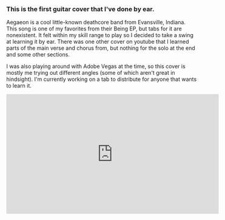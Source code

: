 ### This is the first guitar cover that I've done by ear.
Aegaeon is a cool little-known deathcore band from Evansville, Indiana. This song is one of my favorites from their Being EP, but tabs for it are nonexistent. It felt within my skill range to play so I decided to take a swing at learning it by ear. There was one other cover on youtube that I learned parts of the main verse and chorus from, but nothing for the solo at the end and some other sections. 

I was also playing around with Adobe Vegas at the time, so this cover is mostly me trying out different angles (some of which aren't great in hindsight). I'm currently working on a tab to distribute for anyone that wants to learn it.

<iframe width="560" height="315" src="https://www.youtube.com/embed/yaXy057WtNY?si=63sj3V9gimWpEn9H" title="YouTube video player" frameborder="0" allow="accelerometer; autoplay; clipboard-write; encrypted-media; gyroscope; picture-in-picture; web-share" allowfullscreen></iframe>
